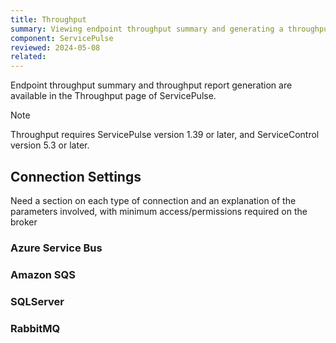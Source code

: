```yaml
---
title: Throughput
summary: Viewing endpoint throughput summary and generating a throughput report
component: ServicePulse
reviewed: 2024-05-08
related:
---
```


Endpoint throughput summary and throughput report generation are available in the Throughput page of ServicePulse.

> [!NOTE]
> Throughput requires ServicePulse version 1.39 or later, and ServiceControl version 5.3 or later.

## Connection Settings

Need a section on each type of connection and an explanation of the parameters involved, with minimum access/permissions required on the broker

### Azure Service Bus

### Amazon SQS

### SQLServer

### RabbitMQ
